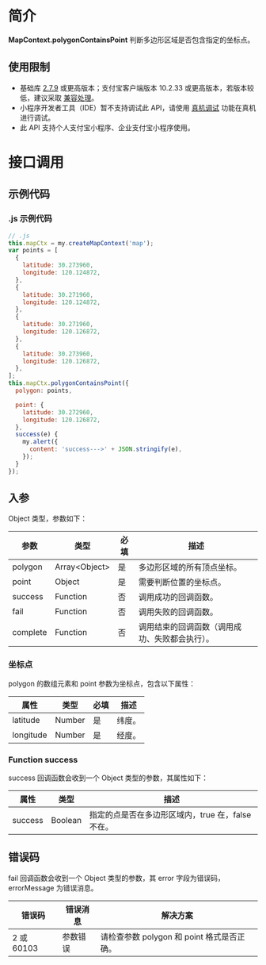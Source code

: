 # 简介

**MapContext.polygonContainsPoint** 判断多边形区域是否包含指定的坐标点。

## 使用限制

- 基础库 [2.7.9](https://opendocs.alipay.com/mini/framework/lib-upgrade-v2) 或更高版本；支付宝客户端版本 10.2.33 或更高版本，若版本较低，建议采取 [兼容处理](https://opendocs.alipay.com/mini/framework/compatibility)。
- 小程序开发者工具（IDE）暂不支持调试此 API，请使用 [真机调试](https://opendocs.alipay.com/mini/ide/remote-debug) 功能在真机进行调试。
- 此 API 支持个人支付宝小程序、企业支付宝小程序使用。

# 接口调用

## 示例代码

### .js 示例代码

```javascript
// .js
this.mapCtx = my.createMapContext('map');
var points = [
  {
    latitude: 30.273960,
    longitude: 120.124872,
  },
  {
    latitude: 30.271960,
    longitude: 120.124872,
  },
  {
    latitude: 30.271960,
    longitude: 120.126872,
  },
  {
    latitude: 30.273960,
    longitude: 120.126872,
  },
];
this.mapCtx.polygonContainsPoint({
  polygon: points,

  point: {
    latitude: 30.272960,
    longitude: 120.126872,
  },
  success(e) {
    my.alert({
      content: 'success--->' + JSON.stringify(e),
    });
  }
});
```

## 入参

Object 类型，参数如下：

| **参数** | **类型**        | **必填** | **描述**               |
| -------- | --------------- | -------- | ---------------------- |
| polygon  | Array\<Object\> | 是       | 多边形区域的所有顶点坐标。 |
| point    | Object          | 是       | 需要判断位置的坐标点。  |
| success  | Function        | 否       | 调用成功的回调函数。   |
| fail  | Function        | 否       | 调用失败的回调函数。   |
| complete  | Function        | 否       | 调用结束的回调函数（调用成功、失败都会执行）。   |

### 坐标点

polygon 的数组元素和 point 参数为坐标点，包含以下属性：

| **属性**  | **类型** | **必填** | **描述** |
| --------- | -------- | -------- | -------- |
| latitude  | Number   | 是       | 纬度。   |
| longitude | Number   | 是       | 经度。   |

### Function success

success 回调函数会收到一个 Object 类型的参数，其属性如下：

| **属性** | **类型** | **描述** |
| --- | --- | --- |
| success | Boolean | 指定的点是否在多边形区域内，true 在，false 不在。</li></ul> |


## 错误码

fail 回调函数会收到一个 Object 类型的参数，其 error 字段为错误码，errorMessage 为错误消息。

| **错误码**      | **错误消息** | **解决方案**                          |
| -------------- | -------- | ----------------------------------- |
| 2 或 60103      | 参数错误  | 请检查参数 polygon 和 point 格式是否正确。 |

